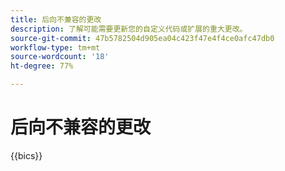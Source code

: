 ```yaml
---
title: 后向不兼容的更改
description: 了解可能需要更新您的自定义代码或扩展的重大更改。
source-git-commit: 47b5782504d905ea04c423f47e4f4ce0afc47db0
workflow-type: tm+mt
source-wordcount: '18'
ht-degree: 77%

---
```



# 后向不兼容的更改

{{bics}}

